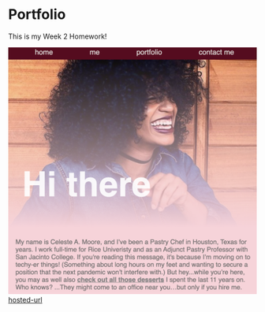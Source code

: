 # Portfolio
This is my Week 2 Homework!

![Photo 1](./screen-shot-website.png)
[hosted-url](file:///Users/davidzokai/CodingPortfolio/index.html)
